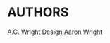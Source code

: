 AUTHORS
=======

[A.C. Wright Design](http://www.acwrightdesign.com)
[Aaron Wright](mailto:acwright@acwrightdesign.com)